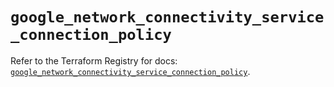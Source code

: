 # `google_network_connectivity_service_connection_policy`

Refer to the Terraform Registry for docs: [`google_network_connectivity_service_connection_policy`](https://registry.terraform.io/providers/hashicorp/google-beta/5.19.0/docs/resources/google_network_connectivity_service_connection_policy).
